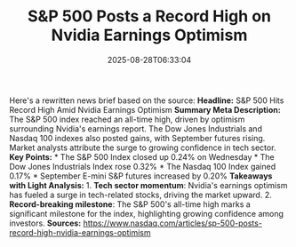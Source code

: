 ﻿---
title: "S&P 500 Posts a Record High on Nvidia Earnings Optimism"
date: "2025-08-28T06:33:04"
category: "Markets"
summary: ""
slug: "sp 500 posts a record high on nvidia earnings optimism"
source_urls:
  - "https://www.nasdaq.com/articles/sp-500-posts-record-high-nvidia-earnings-optimism"
seo:
  title: "S&P 500 Posts a Record High on Nvidia Earnings Optimism | Hash n Hedge"
  description: ""
  keywords: ["news", "markets", "brief"]
---
Here's a rewritten news brief based on the source:  **Headline:** S&P 500 Hits Record High Amid Nvidia Earnings Optimism  **Summary Meta Description:** The S&P 500 index reached an all-time high, driven by optimism surrounding Nvidia's earnings report. The Dow Jones Industrials and Nasdaq 100 indexes also posted gains, with September futures rising. Market analysts attribute the surge to growing confidence in tech sector.  **Key Points:**  * The S&P 500 Index closed up 0.24% on Wednesday * The Dow Jones Industrials Index rose 0.32% * The Nasdaq 100 Index gained 0.17% * September E-mini S&P futures increased by 0.20%  **Takeaways with Light Analysis:**  1. **Tech sector momentum**: Nvidia's earnings optimism has fueled a surge in tech-related stocks, driving the market upward. 2. **Record-breaking milestone**: The S&P 500's all-time high marks a significant milestone for the index, highlighting growing confidence among investors.  **Sources:**  https://www.nasdaq.com/articles/sp-500-posts-record-high-nvidia-earnings-optimism 
